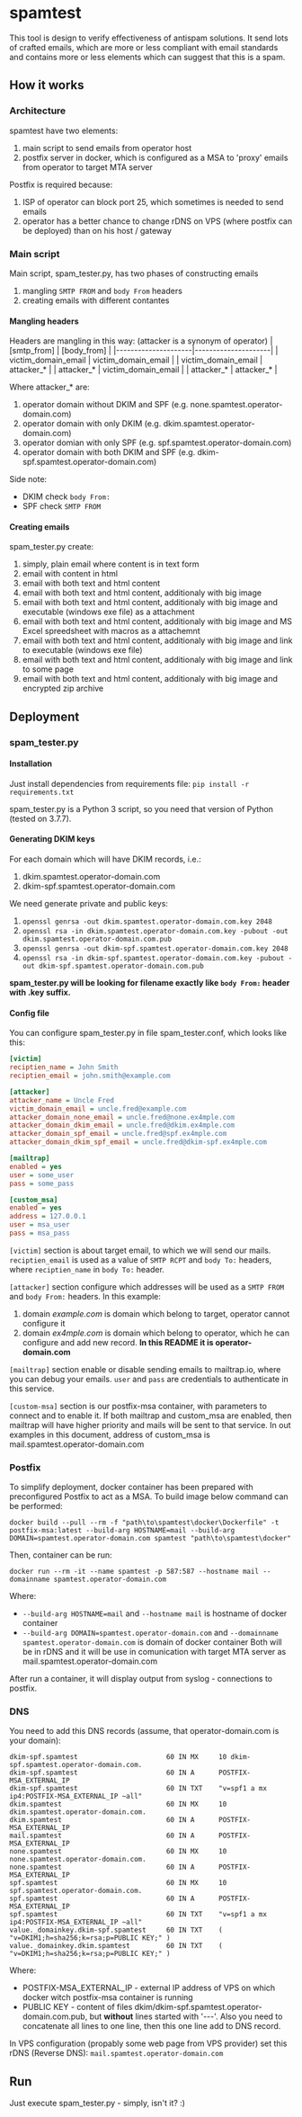 # spamtest
This tool is design to verify effectiveness of antispam solutions. It send lots of crafted emails, which are more or less compliant with email standards and contains more or less elements which can suggest that this is a spam.

## How it works
### Architecture
spamtest have two elements:
1. main script to send emails from operator host
2. postfix server in docker, which is configured as a MSA to 'proxy' emails from operator to target MTA server

Postfix is required because:
1. ISP of operator can block port 25, which sometimes is needed to send emails
2. operator has a better chance to change rDNS on VPS (where postfix can be deployed) than on his host / gateway

### Main script
Main script, spam_tester.py, has two phases of constructing emails
1. mangling `SMTP FROM` and `body From` headers
2. creating emails with different contantes

#### Mangling headers
Headers are mangling in this way:
(attacker is a synonym of operator)
| [smtp_from]         | [body_from]         |
|---------------------|---------------------|
| victim_domain_email | victim_domain_email |
| victim_domain_email | attacker_*          |
| attacker_*          | victim_domain_email |
| attacker_*          | attacker_*          |

Where attacker_* are:
1. operator domain without DKIM and SPF (e.g. none.spamtest.operator-domain.com)
2. operator domain with only DKIM (e.g. dkim.spamtest.operator-domain.com)
3. operator domian with only SPF (e.g. spf.spamtest.operator-domain.com)
4. operator domain with both DKIM and SPF (e.g. dkim-spf.spamtest.operator-domain.com)

Side note:
* DKIM check `body From:`
* SPF check `SMTP FROM`

#### Creating emails
spam_tester.py create:
1. simply, plain email where content is in text form
2. email with content in html
3. email with both text and html content
4. email with both text and html content, additionaly with big image
5. email with both text and html content, additionaly with big image and executable (windows exe file) as a attachment
6. email with both text and html content, additionaly with big image and MS Excel spreedsheet with macros as a attachemnt
7. email with both text and html content, additionaly with big image and link to executable (windows exe file)
8. email with both text and html content, additionaly with big image and link to some page
9. email with both text and html content, additionaly with big image and encrypted zip archive

## Deployment
### spam_tester.py
#### Installation
Just install dependencies from requirements file:
`pip install -r requirements.txt`

spam_tester.py is a Python 3 script, so you need that version of Python (tested on 3.7.7).

#### Generating DKIM keys
For each domain which will have DKIM records, i.e.:
1. dkim.spamtest.operator-domain.com
2. dkim-spf.spamtest.operator-domain.com

We need generate private and public keys:
1. `openssl genrsa -out dkim.spamtest.operator-domain.com.key 2048`
2. `openssl rsa -in dkim.spamtest.operator-domain.com.key -pubout -out dkim.spamtest.operator-domain.com.pub`
3. `openssl genrsa -out dkim-spf.spamtest.operator-domain.com.key 2048`
4. `openssl rsa -in dkim-spf.spamtest.operator-domain.com.key -pubout -out dkim-spf.spamtest.operator-domain.com.pub`

**spam_tester.py will be looking for filename exactly like `body From:` header with .key suffix.**

#### Config file
You can configure spam_tester.py in file spam_tester.conf, which looks like this:
```ini
[victim]
reciptien_name = John Smith
reciptien_email = john.smith@example.com

[attacker]
attacker_name = Uncle Fred
victim_domain_email = uncle.fred@example.com
attacker_domain_none_email = uncle.fred@none.ex4mple.com
attacker_domain_dkim_email = uncle.fred@dkim.ex4mple.com
attacker_domain_spf_email = uncle.fred@spf.ex4mple.com
attacker_domain_dkim_spf_email = uncle.fred@dkim-spf.ex4mple.com

[mailtrap]
enabled = yes
user = some_user
pass = some_pass

[custom_msa]
enabled = yes
address = 127.0.0.1
user = msa_user
pass = msa_pass
```

`[victim]` section is about target email, to which we will send our mails. `reciptien_email` is used as a value of `SMTP RCPT` and `body To:` headers, where `reciptien_name` in `body To:` header.

`[attacker]` section configure which addresses will be used as a `SMTP FROM` and `body From:` headers. In this example:
1. domain _example.com_ is domain which belong to target, operator cannot configure it
2. domain _ex4mple.com_ is domain which belong to operator, which he can configure and add new record. **In this README it is operator-domain.com**

`[mailtrap]` section enable or disable sending emails to mailtrap.io, where you can debug your emails. `user` and `pass` are credentials to authenticate in this service.

`[custom-msa]` section is our postfix-msa container, with parameters to connect and to enable it. If both mailtrap and custom_msa are enabled, then mailtrap will have higher priority and mails will be sent to that service. In out examples in this document, address of custom_msa is mail.spamtest.operator-domain.com

### Postfix
To simplify deployment, docker container has been prepared with preconfigured Postfix to act as a MSA. To build image below command can be performed:

`docker build --pull --rm -f "path\to\spamtest\docker\Dockerfile" -t postfix-msa:latest --build-arg HOSTNAME=mail --build-arg DOMAIN=spamtest.operator-domain.com spamtest "path\to\spamtest\docker"`

Then, container can be run:

`docker run --rm -it --name spamtest -p 587:587 --hostname mail --domainname spamtest.operator-domain.com`

Where:
* `--build-arg HOSTNAME=mail` and `--hostname mail` is hostname of docker container
* `--build-arg DOMAIN=spamtest.operator-domain.com` and `--domainname spamtest.operator-domain.com` is domain of docker container
Both will be in rDNS and it will be use in comunication with target MTA server as mail.spamtest.operator-domain.com

After run a container, it will display output from syslog - connections to postfix.

### DNS
You need to add this DNS records (assume, that operator-domain.com is your domain):
```bind
dkim-spf.spamtest                      60 IN MX     10 dkim-spf.spamtest.operator-domain.com.
dkim-spf.spamtest                      60 IN A      POSTFIX-MSA_EXTERNAL_IP
dkim-spf.spamtest                      60 IN TXT    "v=spf1 a mx ip4:POSTFIX-MSA_EXTERNAL_IP ~all"
dkim.spamtest                          60 IN MX     10 dkim.spamtest.operator-domain.com.
dkim.spamtest                          60 IN A      POSTFIX-MSA_EXTERNAL_IP
mail.spamtest                          60 IN A      POSTFIX-MSA_EXTERNAL_IP
none.spamtest                          60 IN MX     10 none.spamtest.operator-domain.com.
none.spamtest                          60 IN A      POSTFIX-MSA_EXTERNAL_IP
spf.spamtest                           60 IN MX     10 spf.spamtest.operator-domain.com.
spf.spamtest                           60 IN A      POSTFIX-MSA_EXTERNAL_IP
spf.spamtest                           60 IN TXT    "v=spf1 a mx ip4:POSTFIX-MSA_EXTERNAL_IP ~all"
value._domainkey.dkim-spf.spamtest     60 IN TXT    ( "v=DKIM1;h=sha256;k=rsa;p=PUBLIC KEY;" )
value._domainkey.dkim.spamtest         60 IN TXT    ( "v=DKIM1;h=sha256;k=rsa;p=PUBLIC KEY;" )
```
Where:
* POSTFIX-MSA_EXTERNAL_IP - external IP address of VPS on which docker witch postfix-msa container is running
* PUBLIC KEY - content of files dkim/dkim-spf.spamtest.operator-domain.com.pub, but **without** lines started with '---'. Also you need to concatenate all lines to one line, then this one line add to DNS record.

In VPS configuration (propably some web page from VPS provider) set this rDNS (Reverse DNS): `mail.spamtest.operator-domain.com`

## Run
Just execute spam_tester.py - simply, isn't it? :)
